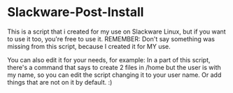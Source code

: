 # Slackware-Post-Install
This is a script that i created for my use on Slackware Linux, but if you want to use it too, you're free to use it. REMEMBER: Don't say something was missing from this script, because I created it for MY use.

You can also edit it for your needs, for example: In a part of this script, there's a command that says to create 2 files in /home but the user is with my name, so you can edit the script changing it to your user name. Or add things that are not on it by default. :)
